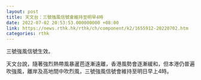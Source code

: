 ```yaml
---
layout: post
title: 天文台：三號強風信號會維持至明早4時
date: 2022-07-02 20:53:53.000000000 +08:00
link: https://news.rthk.hk/rthk/ch/component/k2/1655912-20220702.htm
categories: rthk
---
```


三號強風信號生效。

天文台說，隨著強烈熱帶風暴暹芭逐漸遠離，香港風勢會逐漸緩和，但本港仍普遍吹強風，離岸及高地間中吹烈風，三號強風信號會維持至明日早上4時。
